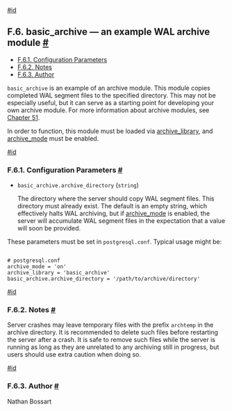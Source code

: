 [#id](#BASIC-ARCHIVE)

## F.6. basic_archive — an example WAL archive module [#](#BASIC-ARCHIVE)

- [F.6.1. Configuration Parameters](basic-archive#BASIC-ARCHIVE-CONFIGURATION-PARAMETERS)
- [F.6.2. Notes](basic-archive#BASIC-ARCHIVE-NOTES)
- [F.6.3. Author](basic-archive#BASIC-ARCHIVE-AUTHOR)

`basic_archive` is an example of an archive module. This module copies completed WAL segment files to the specified directory. This may not be especially useful, but it can serve as a starting point for developing your own archive module. For more information about archive modules, see [Chapter 51](archive-modules).

In order to function, this module must be loaded via [archive_library](runtime-config-wal#GUC-ARCHIVE-LIBRARY), and [archive_mode](runtime-config-wal#GUC-ARCHIVE-MODE) must be enabled.

[#id](#BASIC-ARCHIVE-CONFIGURATION-PARAMETERS)

### F.6.1. Configuration Parameters [#](#BASIC-ARCHIVE-CONFIGURATION-PARAMETERS)

- `basic_archive.archive_directory` (`string`)

  The directory where the server should copy WAL segment files. This directory must already exist. The default is an empty string, which effectively halts WAL archiving, but if [archive_mode](runtime-config-wal#GUC-ARCHIVE-MODE) is enabled, the server will accumulate WAL segment files in the expectation that a value will soon be provided.

These parameters must be set in `postgresql.conf`. Typical usage might be:

```

# postgresql.conf
archive_mode = 'on'
archive_library = 'basic_archive'
basic_archive.archive_directory = '/path/to/archive/directory'
```

[#id](#BASIC-ARCHIVE-NOTES)

### F.6.2. Notes [#](#BASIC-ARCHIVE-NOTES)

Server crashes may leave temporary files with the prefix `archtemp` in the archive directory. It is recommended to delete such files before restarting the server after a crash. It is safe to remove such files while the server is running as long as they are unrelated to any archiving still in progress, but users should use extra caution when doing so.

[#id](#BASIC-ARCHIVE-AUTHOR)

### F.6.3. Author [#](#BASIC-ARCHIVE-AUTHOR)

Nathan Bossart
